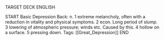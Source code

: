TARGET DECK
ENGLISH

START
Basic
Depression
Back: n. 1 extreme melancholy, often with a reduction in vitality and physical symptoms. 2 econ. Long period of slump. 3 lowering of atmospheric pressure; winds etc. Caused by this. 4 hollow on a surface. 5 pressing down.
Tags: [[Great_Depression]]
END
